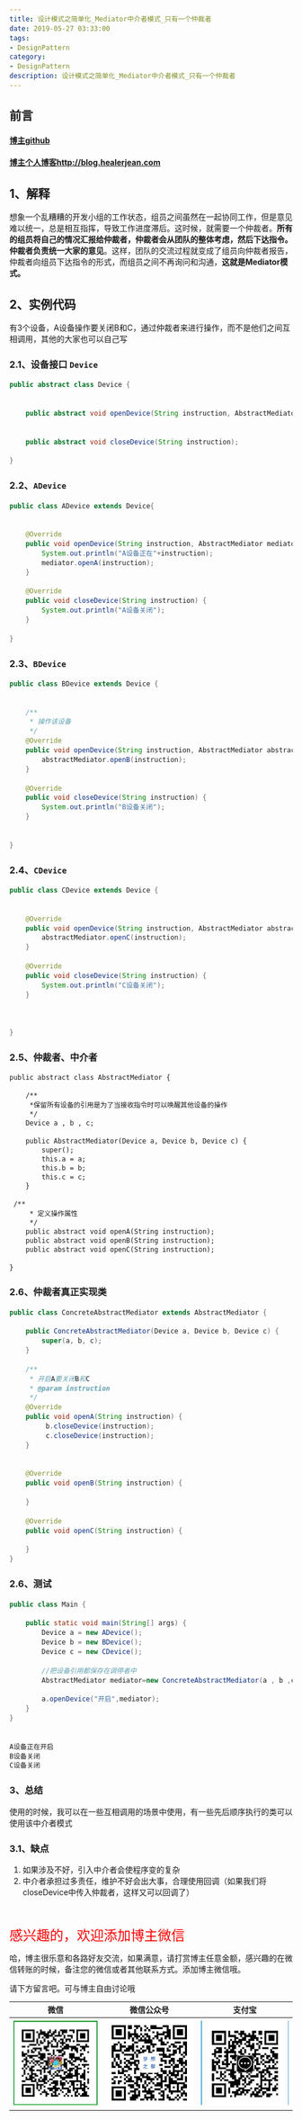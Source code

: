 ```yaml
---
title: 设计模式之简单化_Mediator中介者模式_只有一个仲裁者
date: 2019-05-27 03:33:00
tags: 
- DesignPattern
category: 
- DesignPattern
description: 设计模式之简单化_Mediator中介者模式_只有一个仲裁者
---
```


<!-- 

https://raw.githubusercontent.com/HealerJean/HealerJean.github.io/master/blogImages/
　　首行缩进

<font  clalss="healerColor" color="red" size="5" >     </font>

<font  clalss="healerSize"  size="5" >     </font>
-->




## 前言

#### [博主github](https://github.com/HealerJean)
#### [博主个人博客http://blog.healerjean.com](http://HealerJean.github.io)    





## 1、解释



想象一个乱糟糟的开发小组的工作状态，组员之间虽然在一起协同工作，但是意见难以统一，总是相互指挥，导致工作进度滞后。这时候，就需要一个仲裁者。**所有的组员将自己的情况汇报给仲裁者，仲裁者会从团队的整体考虑，然后下达指令。仲裁者负责统一大家的意见**。这样，团队的交流过程就变成了组员向仲裁者报告，仲裁者向组员下达指令的形式，而组员之间不再询问和沟通，**这就是Mediator模式。**





## 2、实例代码



有3个设备，A设备操作要关闭B和C，通过仲裁者来进行操作，而不是他们之间互相调用，其他的大家也可以自己写



### 2.1、设备接口 `Device`

```java
public abstract class Device {


    public abstract void openDevice(String instruction, AbstractMediator abstractMediator);


    public abstract void closeDevice(String instruction);

}

```



### 2.2、`ADevice`

```java
public class ADevice extends Device{


    @Override
    public void openDevice(String instruction, AbstractMediator mediator) {
        System.out.println("A设备正在"+instruction);
        mediator.openA(instruction);
    }

    @Override
    public void closeDevice(String instruction) {
        System.out.println("A设备关闭");
    }

}

```



### 2.3、`BDevice`

```java
public class BDevice extends Device {


    /**
     * 操作该设备
     */
    @Override
    public void openDevice(String instruction, AbstractMediator abstractMediator) {
        abstractMediator.openB(instruction);
    }

    @Override
    public void closeDevice(String instruction) {
        System.out.println("B设备关闭");
    }


}
```



### 2.4、`CDevice`

```java
public class CDevice extends Device {


    @Override
    public void openDevice(String instruction, AbstractMediator abstractMediator) {
        abstractMediator.openC(instruction);
    }

    @Override
    public void closeDevice(String instruction) {
        System.out.println("C设备关闭");
    }



}

```



### 2.5、仲裁者、中介者

```ja
public abstract class AbstractMediator {

    /**
     *保留所有设备的引用是为了当接收指令时可以唤醒其他设备的操作
     */
    Device a , b , c;

    public AbstractMediator(Device a, Device b, Device c) {
        super();
        this.a = a;
        this.b = b;
        this.c = c;
    }

 /**
     * 定义操作属性
     */
    public abstract void openA(String instruction);
    public abstract void openB(String instruction);
    public abstract void openC(String instruction);

}
```



### 2.6、仲裁者真正实现类



```java
public class ConcreteAbstractMediator extends AbstractMediator {

    public ConcreteAbstractMediator(Device a, Device b, Device c) {
        super(a, b, c);
    }

    /**
     * 开启A要关闭B和C
     * @param instruction
     */
    @Override
    public void openA(String instruction) {
         b.closeDevice(instruction);
         c.closeDevice(instruction);
    }


    @Override
    public void openB(String instruction) {

    }

    @Override
    public void openC(String instruction) {

    }
}
```





 ### 2.6、测试

```java
public class Main {

    public static void main(String[] args) {
        Device a = new ADevice();
        Device b = new BDevice();
        Device c = new CDevice();

        //把设备引用都保存在调停者中
        AbstractMediator mediator=new ConcreteAbstractMediator(a , b ,c );

        a.openDevice("开启",mediator);
    }
}


A设备正在开启
B设备关闭
C设备关闭
```





### 3、总结

使用的时候，我可以在一些互相调用的场景中使用，有一些先后顺序执行的类可以使用该中介者模式



### 3.1、缺点

1. 如果涉及不好，引入中介者会使程序变的复杂
2. 中介者承担过多责任，维护不好会出大事，合理使用回调（如果我们将closeDevice中传入仲裁者，这样又可以回调了）










<br/>
<br/>

<font  color="red" size="5" >     
感兴趣的，欢迎添加博主微信
 </font>

<br/>



哈，博主很乐意和各路好友交流，如果满意，请打赏博主任意金额，感兴趣的在微信转账的时候，备注您的微信或者其他联系方式。添加博主微信哦。    

请下方留言吧。可与博主自由讨论哦

|微信 | 微信公众号|支付宝|
|:-------:|:-------:|:------:|
| ![微信](https://raw.githubusercontent.com/HealerJean/HealerJean.github.io/master/assets/img/tctip/weixin.jpg)|![微信公众号](https://raw.githubusercontent.com/HealerJean/HealerJean.github.io/master/assets/img/my/qrcode_for_gh_a23c07a2da9e_258.jpg)|![支付宝](https://raw.githubusercontent.com/HealerJean/HealerJean.github.io/master/assets/img/tctip/alpay.jpg) |



<!-- Gitalk 评论 start  -->

<link rel="stylesheet" href="https://unpkg.com/gitalk/dist/gitalk.css">
<script src="https://unpkg.com/gitalk@latest/dist/gitalk.min.js"></script> 
<div id="gitalk-container"></div>    
 <script type="text/javascript">
    var gitalk = new Gitalk({
		clientID: `1d164cd85549874d0e3a`,
		clientSecret: `527c3d223d1e6608953e835b547061037d140355`,
		repo: `HealerJean.github.io`,
		owner: 'HealerJean',
		admin: ['HealerJean'],
		id: 'AAAAAAAAAAAAAAA',
    });
    gitalk.render('gitalk-container');
</script> 

<!-- Gitalk end -->

